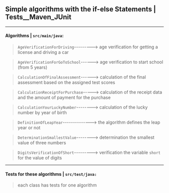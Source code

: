 ## Simple algorithms with the if-else Statements |  Tests__Maven_JUnit ##
***
#### Algorithms | `src/main/java`: ####

> `AgeVerificationForDriving`---------> age verification for getting a license and driving a car

> `AgeVerificationForGoToSchool`------> age verification to start school (from 5 years)

> `CalculationOfFinalAssessment`------> calculation of the final assessment based on the assigned test scores

> `CalculationReceiptForPurchase`-----> calculation of the receipt data and the amount of payment for the purchase

> `CalculationYourLuckyNumber`--------> calculation of the lucky number by year of birth

> `DefinitionOfLeapYear`--------------> the algorithm defines the leap year or not

> `DeterminationSmallestValue`--------> determination the smallest value of three numbers

> `DigitsVerificationOfShort`---------> verification the variable `short` for the value of digits

***

#### Tests for these algorithms | `src/test/java:` ####

> each class has tests for one algorithm
